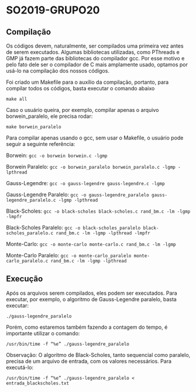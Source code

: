 # SO2019-GRUPO20

## Compilação

Os códigos devem, naturalmente, ser compilados uma primeira vez antes de serem executados. Algumas bibliotecas utilizadas, como PThreads e GMP já fazem parte das bibliotecas do compilador gcc. Por esse motivo e pelo fato dele ser o compilador de C mais amplamente usado, optamos por usá-lo na compilação dos nossos códigos.

Foi criado um Makefile para o auxílio da compilação, portanto, para compilar todos os códigos, basta executar o comando abaixo

```
make all
```
Caso o usuário queira, por exemplo, compilar apenas o arquivo borwein_paralelo, ele precisa rodar:
```
make borwein_paralelo
```
Para compilar apenas usando o gcc, sem usar o Makefile, o usuário pode seguir a seguinte referência:

Borwein: `gcc -o borwein borwein.c -lgmp`

Borwein Paralelo: `gcc -o borwein_paralelo borwein_paralelo.c -lgmp -lpthread`

Gauss-Legendre: `gcc -o gauss-legendre gauss-legendre.c -lgmp`

Gauss-Legendre Paralelo: `gcc -o gauss-legendre_paralelo gauss-legendre_paralelo.c -lgmp -lpthread`

Black-Scholes: `gcc -o black-scholes black-scholes.c rand_bm.c -lm -lgmp -lmpfr`

Black-Scholes Paralelo: `gcc -o black-scholes_paralelo black-scholes_paralelo.c rand_bm.c -lm -lgmp -lpthread -lmpfr`

Monte-Carlo: `gcc -o monte-carlo monte-carlo.c rand_bm.c -lm -lgmp`

Monte-Carlo Paralelo: `gcc -o monte-carlo_paralelo monte-carlo_paralelo.c rand_bm.c -lm -lgmp -lpthread `


## Execução

Após os arquivos serem compilados, eles podem ser executados. Para executar, por exemplo, o algoritmo de Gauss-Legendre paralelo, basta executar:
```
./gauss-legendre_paralelo
```
Porém, como estaremos também fazendo a contagem do tempo, é importante utilizar o comando:
```
/usr/bin/time -f “%e” ./gauss-legendre_paralelo
```
Observação: O algoritmo de Black-Scholes, tanto sequencial como paralelo, precisa de um arquivo de entrada, com os valores necessários. Para executá-lo:
 ```
/usr/bin/time -f “%e” ./gauss-legendre_paralelo < entrada_blackscholes.txt
```
